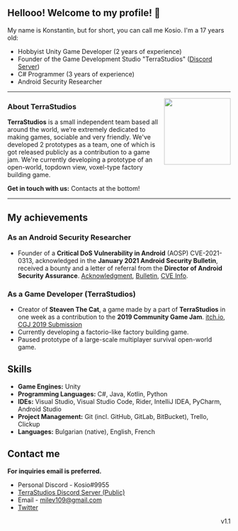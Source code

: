 ## Hellooo! Welcome to my profile! 👋
My name is Konstantin, but for short, you can call me Kosio. I'm a 17 years old:
- Hobbyist Unity Game Developer (2 years of experience)
- Founder of the Game Development Studio "TerraStudios" ([Discord Server](https://discord.com/invite/F5rnvDu))
- C# Programmer (3 years of experience)
- Android Security Researcher

 ---
 <p>
  <img width="150" align='right' src="https://avatars.githubusercontent.com/u/69171137">
</p>

### About TerraStudios
**TerraStudios** is a small independent team based all around the world, we’re extremely dedicated to making games, sociable and very friendly.
We've developed 2 prototypes as a team, one of which is got released publicly as a contribution to a game jam.
We're currently developing a prototype of an open-world, topdown view, voxel-type factory building game.

**Get in touch with us:** Contacts at the bottom!

  ---

## My achievements
### **As an Android Security Researcher**
- Founder of a **Critical DoS Vulnerability in Android** (AOSP) CVE-2021-0313, acknowledged in the **January 2021 Android Security Bulletin**, 
received a bounty and a letter of referral from the **Director of Android Security Assurance**. 
[Acknowledgment](https://source.android.com/security/overview/acknowledgements#january-2021), [Bulletin](https://source.android.com/security/bulletin/2021-01-01), 
[CVE Info](https://cve.mitre.org/cgi-bin/cvename.cgi?name=CVE-2021-0313).

### **As a Game Developer (TerraStudios)**
- Creator of **Steaven The Cat**, a game made by a part of **TerraStudios** in one week as a contribution to the **2019 Community Game Jam**. 
[itch.io](https://konstantin890.itch.io/steven-the-cat), [CGJ 2019 Submission](https://itch.io/jam/cgj/rate/477014)
- Currently developing a factorio-like factory building game.
- Paused prototype of a large-scale multiplayer survival open-world game.

## Skills
- **Game Engines:** Unity
- **Programming Languages:** C#, Java, Kotlin, Python
- **IDEs:** Visual Studio, Visual Studio Code, Rider, IntelliJ IDEA, PyCharm, Android Studio
- **Project Management:** Git (incl. GitHub, GitLab, BitBucket), Trello, Clickup
- **Languages:** Bulgarian (native), English, French

## Contact me
**For inquiries email is preferred.**

- Personal Discord - Kosio#9955
- [TerraStudios Discord Server (Public)](https://discord.com/invite/F5rnvDu)
- Email - milev109@gmail.com
- [Twitter](https://twitter.com/konstantin890)

<p align='right'>v1.1</p>
